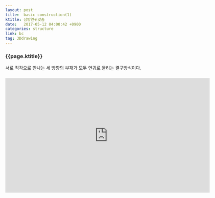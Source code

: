```yaml
---
layout: post
title:  basic construction(1)
ktitle: 삼방연귀맞춤
date:   2017-05-12 04:00:42 +0900
categories: structure
link: bc
tag: 3Ddrawing
---
```


<div style="width:900px; margin:0px auto">

<h3>
	{{page.ktitle}}
</h3>

<p style="line-height: 160%">서로 직각으로 만나는 세 방향의 부재가 모두 연귀로 물리는 결구방식이다.</p>	
</div>	

<div style="text-align:center; margin:20px 0px 30px 0px; display: block;">

<iframe width="640" height="360" src="https://www.youtube.com/embed/aFgaRk0UaYk" frameborder="0" gesture="media" allow="encrypted-media" allowfullscreen></iframe>

</div>